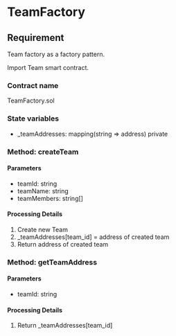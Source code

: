 # TeamFactory
## Requirement
Team factory as a factory pattern.

Import Team smart contract.

### Contract name
TeamFactory.sol

### State variables
- _teamAddresses: mapping(string => address) private

### Method: createTeam 
#### Parameters
- teamId: string
- teamName: string
- teamMembers: string[]
  
#### Processing Details
1. Create new Team
2. _teamAddresses[team_id] = address of created team
3. Return address of created team


### Method: getTeamAddress 
#### Parameters
- teamId: string
  
#### Processing Details
1. Return _teamAddresses[team_id]




